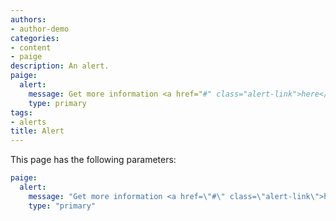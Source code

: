 ```yaml
---
authors:
- author-demo
categories:
- content
- paige
description: An alert.
paige:
  alert:
    message: Get more information <a href="#" class="alert-link">here</a>.
    type: primary
tags:
- alerts
title: Alert
---
```


This page has the following parameters:

```yaml
paige:
  alert:
    message: "Get more information <a href=\"#\" class=\"alert-link\">here</a>."
    type: "primary"
```
